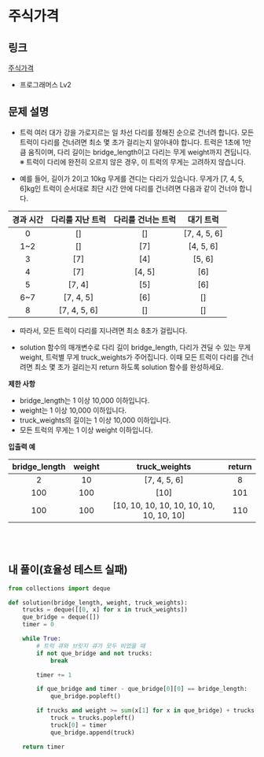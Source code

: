 # 주식가격

## 링크

[주식가격](https://programmers.co.kr/learn/courses/30/lessons/42584)

- 프로그래머스 Lv2

## 문제 설명

- 트럭 여러 대가 강을 가로지르는 일 차선 다리를 정해진 순으로 건너려 합니다. 모든 트럭이 다리를 건너려면 최소 몇 초가 걸리는지 알아내야 합니다. 트럭은 1초에 1만큼 움직이며, 다리 길이는 bridge_length이고 다리는 무게 weight까지 견딥니다.  
  ※ 트럭이 다리에 완전히 오르지 않은 경우, 이 트럭의 무게는 고려하지 않습니다.

- 예를 들어, 길이가 2이고 10kg 무게를 견디는 다리가 있습니다. 무게가 [7, 4, 5, 6]kg인 트럭이 순서대로 최단 시간 안에 다리를 건너려면 다음과 같이 건너야 합니다.

| 경과 시간 | 다리를 지난 트럭 | 다리를 건너는 트럭 |  대기 트럭   |
| :-------: | :--------------: | :----------------: | :----------: |
|     0     |        []        |         []         | [7, 4, 5, 6] |
|    1~2    |        []        |       \[7\]        |  [4, 5, 6]   |
|     3     |      \[7\]       |       \[4\]        |    [5, 6]    |
|     4     |      \[7\]       |       [4, 5]       |    \[6\]     |
|     5     |      [7, 4]      |       \[5\]        |    \[6\]     |
|    6~7    |    [7, 4, 5]     |       \[6\]        |      []      |
|     8     |   [7, 4, 5, 6]   |         []         |      []      |

- 따라서, 모든 트럭이 다리를 지나려면 최소 8초가 걸립니다.

- solution 함수의 매개변수로 다리 길이 bridge_length, 다리가 견딜 수 있는 무게 weight, 트럭별 무게 truck_weights가 주어집니다. 이때 모든 트럭이 다리를 건너려면 최소 몇 초가 걸리는지 return 하도록 solution 함수를 완성하세요.

**제한 사항**

- bridge_length는 1 이상 10,000 이하입니다.
- weight는 1 이상 10,000 이하입니다.
- truck_weights의 길이는 1 이상 10,000 이하입니다.
- 모든 트럭의 무게는 1 이상 weight 이하입니다.

**입출력 예**

| bridge_length | weight |              truck_weights               | return |
| :-----------: | :----: | :--------------------------------------: | :----: |
|       2       |   10   |               [7, 4, 5, 6]               |   8    |
|      100      |  100   |                  \[10\]                  |  101   |
|      100      |  100   | [10, 10, 10, 10, 10, 10, 10, 10, 10, 10] |  110   |

<br></br>

## 내 풀이(효율성 테스트 실패)

```python
from collections import deque

def solution(bridge_length, weight, truck_weights):
    trucks = deque([[0, x] for x in truck_weights])
    que_bridge = deque([])
    timer = 0

    while True:
        # 트럭 큐와 브릿지 큐가 모두 비었을 때
        if not que_bridge and not trucks:
            break

        timer += 1

        if que_bridge and timer - que_bridge[0][0] == bridge_length:
            que_bridge.popleft()

        if trucks and weight >= sum(x[1] for x in que_bridge) + trucks[0][1]:
            truck = trucks.popleft()
            truck[0] = timer
            que_bridge.append(truck)

    return timer
```
